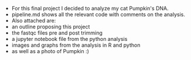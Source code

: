 - For this final project I decided to analyze my cat Pumpkin's DNA. 
- pipeline.md shows all the relevant code with comments on the analysis.
- Also attached are:
- an outline proposing this project
- the fastqc files pre and post trimming 
- a jupyter notebook file from the python analysis
- images and graphs from the analysis in R and python
- as well as a photo of Pumpkin :)

